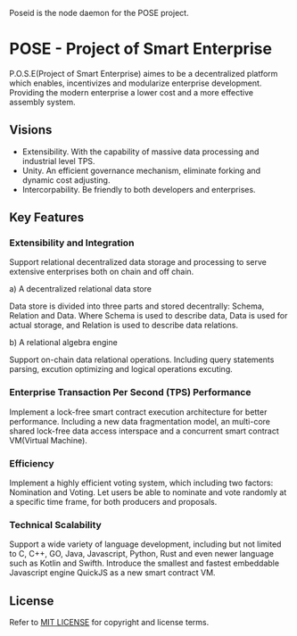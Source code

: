 Poseid is the node daemon for the POSE project.

# POSE - Project of Smart Enterprise

P.O.S.E(Project of Smart Enterprise) aimes to be a decentralized platform which enables, incentivizes and modularize enterprise development. Providing the modern enterprise a lower cost and a more effective assembly system.

## Visions

* Extensibility. With the capability of massive data processing and industrial level TPS.
* Unity. An efficient governance mechanism, eliminate forking and dynamic cost adjusting.
* Intercorpability. Be friendly to both developers and enterprises. 

## Key Features

### Extensibility and Integration

Support relational decentralized data storage and processing to serve extensive enterprises both on chain and off chain.

a) A decentralized relational data store

Data store is divided into three parts and stored decentrally: Schema, Relation and Data. Where Schema is used to describe data, Data is used for actual storage, and Relation is used to describe data relations.

b) A relational algebra engine

Support on-chain data relational operations. Including query statements parsing, excution optimizing and logical operations excuting.

### Enterprise Transaction Per Second (TPS) Performance

Implement a lock-free smart contract execution architecture for better performance. Including a new data fragmentation model, an multi-core shared lock-free data access interspace and a concurrent smart contract VM(Virtual Machine).

### Efficiency

Implement a highly efficient voting system, which including two factors: Nomination and Voting. Let users be able to nominate and vote randomly at a specific time frame, for both producers and proposals.

### Technical Scalability

Support a wide variety of language development, including but not limited to C, C++, GO, Java, Javascript, Python, Rust and even newer language such as Kotlin and Swifth. Introduce the smallest and fastest embeddable Javascript engine QuickJS as a new smart contract VM.

## License

Refer to [MIT LICENSE](./LICENSE) for copyright and license terms.

